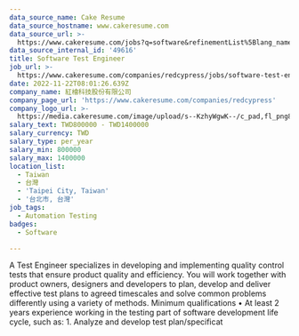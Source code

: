 ```yaml
---
data_source_name: Cake Resume
data_source_hostname: www.cakeresume.com
data_source_url: >-
  https://www.cakeresume.com/jobs?q=software&refinementList%5Blang_name%5D%5B0%5D=English&refinementList%5Bsalary_type%5D=per_year&range%5Bsalary_range%5D%5Bmin%5D=1000000&page=2
data_source_internal_id: '49616'
title: Software Test Engineer
job_url: >-
  https://www.cakeresume.com/companies/redcypress/jobs/software-test-engineer-783686
date: 2022-11-22T08:01:26.639Z
company_name: 紅檜科技股份有限公司
company_page_url: 'https://www.cakeresume.com/companies/redcypress'
company_logo_url: >-
  https://media.cakeresume.com/image/upload/s--KzhyWgwK--/c_pad,fl_png8,h_200,w_200/v1556073868/eai9rudr82d3rx9evztr.png
salary_text: TWD800000 - TWD1400000
salary_currency: TWD
salary_type: per_year
salary_min: 800000
salary_max: 1400000
location_list:
  - Taiwan
  - 台灣
  - 'Taipei City, Taiwan'
  - '台北市, 台灣'
job_tags:
  - Automation Testing
badges:
  - Software

---
```


A Test Engineer specializes in developing and implementing quality control tests that ensure product quality and efficiency. You will work together with product owners, designers and developers to plan, develop and deliver effective test plans to agreed timescales and solve common problems differently using a variety of methods. Minimum qualifications • At least 2 years experience working in the testing part of software development life cycle, such as: 1. Analyze and develop test plan/specificat